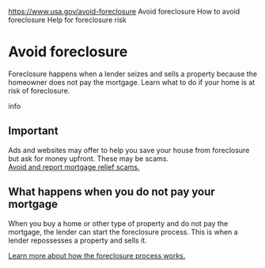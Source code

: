 

https://www.usa.gov/avoid-foreclosure
Avoid foreclosure
How to avoid foreclosure
Help for foreclosure risk

Avoid foreclosure
=================

Foreclosure happens when a lender seizes and sells a property because the homeowner does not pay the mortgage. Learn what to do if your home is at risk of foreclosure.

info

Important
---------

Ads and websites may offer to help you save your house from foreclosure but ask for money upfront. These may be scams.  
[Avoid and report mortgage relief scams.](https://consumer.ftc.gov/articles/mortgage-relief-scams)

What happens when you do not pay your mortgage
----------------------------------------------

When you buy a home or other type of property and do not pay the mortgage, the lender can start the foreclosure process. This is when a lender repossesses a property and sells it.

[Learn more about how the foreclosure process works.](https://www.consumerfinance.gov/ask-cfpb/how-does-foreclosure-work-en-287/)
